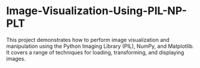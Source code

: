 # Image-Visualization-Using-PIL-NP-PLT
This project demonstrates how to perform image visualization and manipulation using the Python Imaging Library (PIL), NumPy, and Matplotlib. It covers a range of techniques for loading, transforming, and displaying images.
